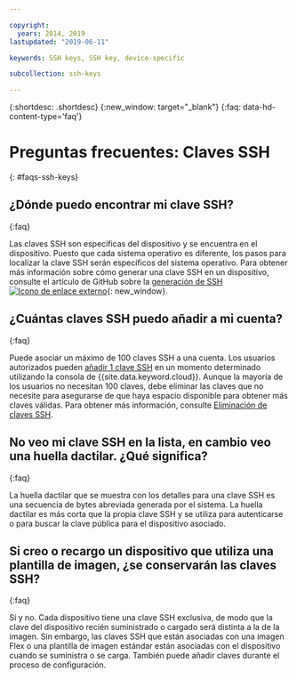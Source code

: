 ```yaml
---

copyright:
  years: 2014, 2019
lastupdated: "2019-06-11"

keywords: SSH keys, SSH key, device-specific

subcollection: ssh-keys

---
```


{:shortdesc: .shortdesc}
{:new_window: target="_blank"}
{:faq: data-hd-content-type='faq'}

# Preguntas frecuentes: Claves SSH
{: #faqs-ssh-keys}

## ¿Dónde puedo encontrar mi clave SSH?
{:faq}

Las claves SSH son específicas del dispositivo y se encuentra en el dispositivo. Puesto que cada sistema operativo es diferente, los pasos para localizar la clave SSH serán específicos del sistema operativo. Para obtener más información sobre cómo generar una clave SSH en un dispositivo, consulte el artículo de GitHub sobre la [generación de SSH ![Icono de enlace externo](../../icons/launch-glyph.svg "Icono de enlace externo")](https://help.github.com/articles/generating-ssh-keys#platform-windows){: new_window}.

## ¿Cuántas claves SSH puedo añadir a mi cuenta?
{:faq}

Puede asociar un máximo de 100 claves SSH a una cuenta. Los usuarios autorizados pueden [añadir 1 clave SSH](/docs/infrastructure/ssh-keys?topic=ssh-keys-adding-an-ssh-key) en un momento determinado utilizando la consola de {{site.data.keyword.cloud}}. Aunque la mayoría de los usuarios no necesitan 100 claves, debe eliminar las claves que no necesite para asegurarse de que haya espacio disponible para obtener más claves válidas. Para obtener más información, consulte [Eliminación de claves SSH](/docs/infrastructure/ssh-keys?topic=ssh-keys-removing-an-ssh-key).

## No veo mi clave SSH en la lista, en cambio veo una huella dactilar. ¿Qué significa?
{:faq}

La huella dactilar que se muestra con los detalles para una clave SSH es una secuencia de bytes abreviada generada por el sistema. La huella dactilar es más corta que la propia clave SSH y se utiliza para autenticarse o para buscar la clave pública para el dispositivo asociado.

## Si creo o recargo un dispositivo que utiliza una plantilla de imagen, ¿se conservarán las claves SSH?
{:faq}

Sí y no. Cada dispositivo tiene una clave SSH exclusiva, de modo que la clave del dispositivo recién suministrado o cargado será distinta a la de la imagen.  Sin embargo, las claves SSH que están asociadas con una imagen Flex o una plantilla de imagen estándar están asociadas con el dispositivo cuando se suministra o se carga. También puede añadir claves durante el proceso de configuración.
